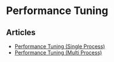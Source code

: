 # Performance Tuning

## Articles

* [Performance Tuning \(Single Process\)](../articles/performance-tuning-single-process.md)
* [Performance Tuning \(Multi Process\)](../articles/performance-tuning-multi-process.md)


